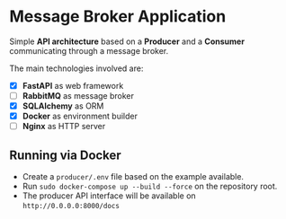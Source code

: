 # Message Broker Application

Simple **API architecture** based on a **Producer** and a **Consumer** communicating through a message broker.

The main technologies involved are:
- [x] **FastAPI** as web framework
- [ ] **RabbitMQ** as message broker
- [x] **SQLAlchemy** as ORM
- [x] **Docker** as environment builder
- [ ] **Nginx** as HTTP server

## Running via Docker
- Create a `producer/.env` file based on the example available.
- Run `sudo docker-compose up --build --force` on the repository root.
- The producer API interface will be available on `http://0.0.0.0:8000/docs`
